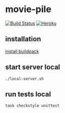 # movie-pile

[![Build Status](https://travis-ci.org/itsmethemojo/movie-pile.svg?branch=master)](https://travis-ci.org/itsmethemojo/movie-pile)
[![Heroku](https://heroku-badge.herokuapp.com/?app=movie-pile&style=flat&root=swagger.json)](https://movie-pile.herokuapp.com/)

## installation

[install buildpack](https://github.com/itsmethemojo/buildpack/blob/master/README.md)

## start server local

`./local-server.sh`

## run tests local

`task checkstyle unittest`
